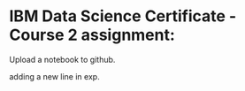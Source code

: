 # IBM Data Science Certificate - Course 2 assignment:

Upload a notebook to github.

adding a new line in exp.
